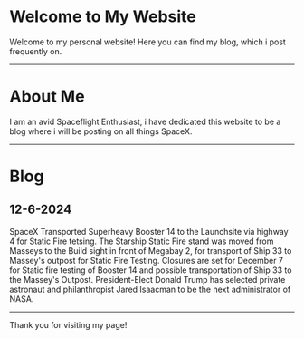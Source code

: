 # Welcome to My Website

Welcome to my personal website! Here you can find my blog, which i post frequently on.

---

# About Me

I am an avid Spaceflight Enthusiast, i have dedicated this website to be a blog where i will be posting on all things SpaceX.

---

# Blog



## 12-6-2024
SpaceX Transported Superheavy Booster 14 to the Launchsite via highway 4 for Static Fire tetsing. The Starship Static Fire stand was moved from Masseys to the Build sight in front of Megabay 2, for transport of Ship 33 to Massey's outpost for Static Fire Testing.
Closures are set for December 7 for Static fire testing of Booster 14 
and possible transportation of Ship 33 to the Massey's Outpost.
President-Elect Donald Trump has selected private astronaut and philanthropist Jared Isaacman to be the next administrator of NASA.


---

Thank you for visiting my page!
